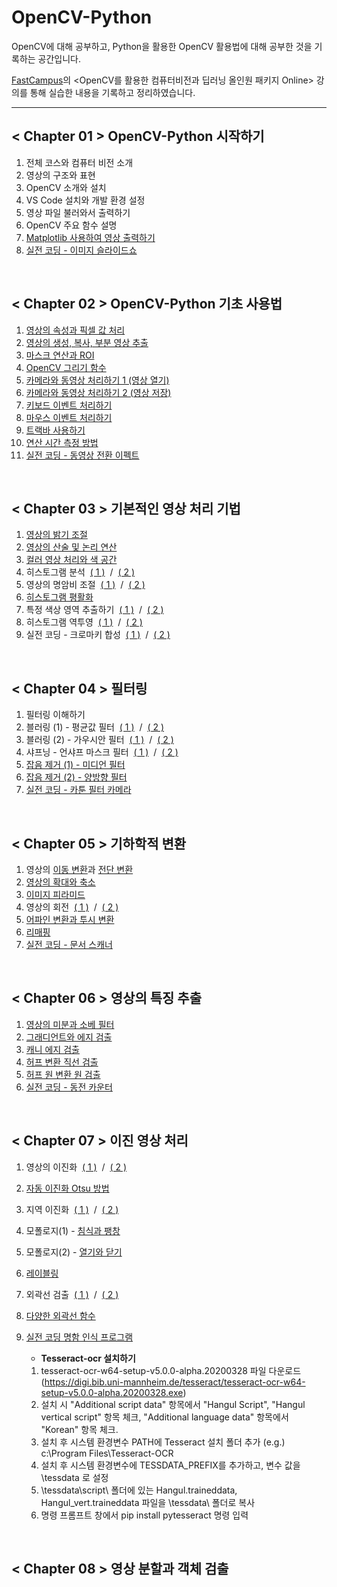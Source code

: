 # OpenCV-Python

OpenCV에 대해 공부하고, Python을 활용한 OpenCV 활용법에 대해 공부한 것을 기록하는 공간입니다.

<a href="https://fastcampus.co.kr/">FastCampus</a>의 <OpenCV를 활용한 컴퓨터비전과 딥러닝 올인원 패키지 Online> 강의를 통해 실습한 내용을 기록하고 정리하였습니다.

___

## < Chapter 01 > OpenCV-Python 시작하기
1. 전체 코스와 컴퓨터 비전 소개
2. 영상의 구조와 표현
3. OpenCV 소개와 설치
4. VS Code 설치와 개발 환경 설정
5. 영상 파일 불러와서 출력하기
6. OpenCV 주요 함수 설명
7. <a href="/CH01/matplot.py">Matplotlib 사용하여 영상 출력하기</a>
8. <a href="/CH01/[Project01]SlideShow.py">실전 코딩 - 이미지 슬라이드쇼</a>

<br>

## < Chapter 02 > OpenCV-Python 기초 사용법
1. <a href="/CH02/img_info.py">영상의 속성과 픽셀 값 처리</a>
2. <a href="/CH02/img_ops.py">영상의 생성, 복사, 부분 영상 추출</a>
3. <a href="/CH02/mask_op.py">마스크 연산과 ROI</a>
4. <a href="/CH02/drawing.py">OpenCV 그리기 함수</a>
5. <a href="/CH02/camera_in.py">카메라와 동영상 처리하기 1 (영상 열기)</a>
6. <a href="/CH02/video_out.py">카메라와 동영상 처리하기 2 (영상 저장)</a>
7. <a href="/CH02/keyboard.py">키보드 이벤트 처리하기</a>
8. <a href="/CH02/mouse.py">마우스 이벤트 처리하기</a>
9. <a href="/CH02/trackbar.py">트랙바 사용하기</a>
10. <a href="/CH02/time_check.py">연산 시간 측정 방법</a>
11. <a href="/CH02/[Project02]video_effect.py">실전 코딩 - 동영상 전환 이펙트</a>

<br>

## < Chapter 03 > 기본적인 영상 처리 기법
1. <a href="/CH03/brightness.py">영상의 밝기 조절</a>
2. <a href="/CH03/arithmetic.py">영상의 산술 및 논리 연산</a>
3. <a href="/CH03/color.py">컬러 영상 처리와 색 공간</a>
4. 히스토그램 분석 &nbsp;<a href="/CH03/histogram1.py">( 1 )</a> &nbsp;/&nbsp; <a href="/CH03/histogram2.py">( 2 )</a>
5. 영상의 명암비 조절 &nbsp;<a href="/CH03/contrast1.py">( 1 )</a> &nbsp;/&nbsp; <a href="/CH03/contrast2.py">( 2 )</a>
6. <a href="/CH03/equalize.py">히스토그램 평활화</a>
7. 특정 색상 영역 추출하기 &nbsp;<a href="/CH03/inrange1.py">( 1 )</a> &nbsp;/&nbsp; <a href="/CH03/inrange2.py">( 2 )</a>
8. 히스토그램 역투영 &nbsp;<a href="/CH03/backproj1.py">( 1 )</a> &nbsp;/&nbsp; <a href="/CH03/backproj2.py">( 2 )</a>
9. 실전 코딩 - 크로마키 합성 &nbsp;<a href="/CH03/[Project03]chroma_key1.py">( 1 )</a> &nbsp;/&nbsp; <a href="/CH03/[Project03]chroma_key2.py">( 2 )</a>

<br>

## < Chapter 04 > 필터링
1. 필터링 이해하기
2. 블러링 (1) - 평균값 필터 &nbsp;<a href="/CH04/blurring1.py">( 1 )</a> &nbsp;/&nbsp; <a href="/CH04/blurring2.py">( 2 )</a>
3. 블러링 (2) - 가우시안 필터 &nbsp;<a href="/CH04/gaussian1.py">( 1 )</a> &nbsp;/&nbsp; <a href="/CH04/gaussian2.py">( 2 )</a>
4. 샤프닝 - 언샤프 마스크 필터 &nbsp;<a href="/CH04/sharpening1.py">( 1 )</a> &nbsp;/&nbsp; <a href="/CH04/sharpening2.py">( 2 )</a>
5. <a href="/CH04/median.py">잡음 제거 (1) - 미디언 필터</a>
6. <a href="/CH04/bilateral.py">잡음 제거 (2) - 양방향 필터</a>
7. <a href="/CH04/[Project04]cartoon_cam.py">실전 코딩 - 카툰 필터 카메라</a>

<br>

## < Chapter 05 > 기하학적 변환
1. 영상의 <a href="/CH05/translate.py">이동 변환</a>과 <a href="/CH05/shear.py">전단 변환</a>
2. <a href="/CH05/scaling.py">영상의 확대와 축소</a>
3. <a href="/CH05/pyramid.py">이미지 피라미드</a>
4. 영상의 회전 &nbsp;<a href="/CH05/rotation1.py">( 1 )</a> &nbsp;/&nbsp; <a href="/CH05/rotation2.py">( 2 )</a>
5. <a href="/CH05/perspective.py">어파인 변환과 투시 변환</a>
6. <a href="/CH05/remap.py">리매핑</a>
7. <a href="/CH05/[Project05]docuscan.py">실전 코딩 - 문서 스캐너</a>

<br>

## < Chapter 06 > 영상의 특징 추출
1. <a href="/CH06/sobel.py">영상의 미분과 소베 필터</a>
2. <a href="/CH06/sobel_edge.py">그래디언트와 에지 검출</a>
3. <a href="/CH06/canny.py">캐니 에지 검출</a>
4. <a href="/CH06/hough_lines.py">허프 변환 직선 검출</a>
5. <a href="/CH06/hough_circles.py">허프 원 변환 원 검출</a>
6. <a href="/CH06/[Project06]coin_count.py">실전 코딩 - 동전 카운터</a>

<br>

## < Chapter 07 > 이진 영상 처리
1. 영상의 이진화 &nbsp;<a href="/CH07/threshold1.py">( 1 )</a> &nbsp;/&nbsp; <a href="/CH07/threshold2.py">( 2 )</a>
2. <a href="/CH07/otsu.py">자동 이진화 Otsu 방법</a>
3. 지역 이진화 &nbsp;<a href="/CH07/local_th.py">( 1 )</a> &nbsp;/&nbsp; <a href="/CH07/adaptive_th.py">( 2 )</a>
4. 모폴로지(1) - <a href="/CH07/morphology.py">침식과 팽창</a>
5. 모폴로지(2) - <a href="/CH07/ricecount.py">열기와 닫기</a>
6. <a href="/CH07/keyboard.py">레이블링</a>
7. 외곽선 검출 &nbsp;<a href="/CH07/contours1.py">( 1 )</a> &nbsp;/&nbsp; <a href="/CH07/contours2.py">( 2 )</a>
8. <a href="/CH07/polygon.py">다양한 외곽선 함수</a>
9. <a href="/CH07/namecard.py">실전 코딩 명함 인식 프로그램</a>

    - **Tesseract-ocr 설치하기**
    1. tesseract-ocr-w64-setup-v5.0.0-alpha.20200328 파일 다운로드 
   (https://digi.bib.uni-mannheim.de/tesseract/tesseract-ocr-w64-setup-v5.0.0-alpha.20200328.exe)
    2. 설치 시 "Additional script data" 항목에서 "Hangul Script", "Hangul vertical script" 항목 체크,
   "Additional language data" 항목에서 "Korean" 항목 체크.
    3. 설치 후 시스템 환경변수 PATH에 Tesseract 설치 폴더 추가
   (e.g.) c:\Program Files\Tesseract-OCR
    4. 설치 후 시스템 환경변수에 TESSDATA_PREFIX를 추가하고, 변수 값을 <Tesseract-DIR>\tessdata 로 설정
    5. <Tesseract-DIR>\tessdata\script\ 폴더에 있는 Hangul.traineddata, Hangul_vert.traineddata 파일을
   <Tesseract-DIR>\tessdata\ 폴더로 복사
    6. 명령 프롬프트 창에서 pip install pytesseract 명령 입력


<br>

## < Chapter 08 > 영상 분할과 객체 검출